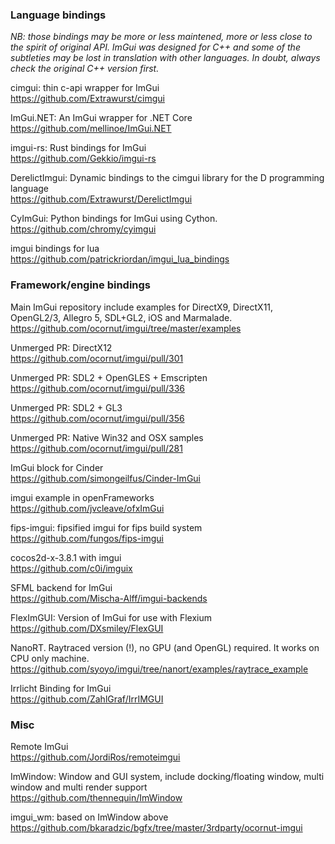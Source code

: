 ### Language bindings

_NB: those bindings may be more or less maintened, more or less close to the spirit of original API. ImGui was designed for C++ and some of the subtleties may be lost in translation with other languages. In doubt, always check the original C++ version first._

cimgui: thin c-api wrapper for ImGui
<br>https://github.com/Extrawurst/cimgui

ImGui.NET: An ImGui wrapper for .NET Core
<br>https://github.com/mellinoe/ImGui.NET

imgui-rs: Rust bindings for ImGui
<br>https://github.com/Gekkio/imgui-rs

DerelictImgui: Dynamic bindings to the cimgui library for the D programming language
<br>https://github.com/Extrawurst/DerelictImgui

CyImGui: Python bindings for ImGui using Cython.
<br>https://github.com/chromy/cyimgui

imgui bindings for lua
<br>https://github.com/patrickriordan/imgui_lua_bindings

### Framework/engine bindings

Main ImGui repository include examples for DirectX9, DirectX11, OpenGL2/3, Allegro 5, SDL+GL2, iOS and Marmalade.
<br>https://github.com/ocornut/imgui/tree/master/examples

Unmerged PR: DirectX12
<br>https://github.com/ocornut/imgui/pull/301

Unmerged PR: SDL2 + OpenGLES + Emscripten
<br>https://github.com/ocornut/imgui/pull/336

Unmerged PR: SDL2 + GL3
<br>https://github.com/ocornut/imgui/pull/356

Unmerged PR: Native Win32 and OSX samples
<br>https://github.com/ocornut/imgui/pull/281

ImGui block for Cinder
<br>https://github.com/simongeilfus/Cinder-ImGui

imgui example in openFrameworks
<br>https://github.com/jvcleave/ofxImGui

fips-imgui: fipsified imgui for fips build system
<br>https://github.com/fungos/fips-imgui

cocos2d-x-3.8.1 with imgui
<br>https://github.com/c0i/imguix

SFML backend for ImGui
<br>https://github.com/Mischa-Alff/imgui-backends

FlexImGUI: Version of ImGui for use with Flexium
<br>https://github.com/DXsmiley/FlexGUI

NanoRT. Raytraced version (!), no GPU (and OpenGL) required. It works on CPU only machine.
<br>https://github.com/syoyo/imgui/tree/nanort/examples/raytrace_example

Irrlicht Binding for ImGui
<br>https://github.com/ZahlGraf/IrrIMGUI

### Misc

Remote ImGui
<br>https://github.com/JordiRos/remoteimgui

ImWindow: Window and GUI system, include docking/floating window, multi window and multi render support
<br>https://github.com/thennequin/ImWindow

imgui_wm: based on ImWindow above
<br>https://github.com/bkaradzic/bgfx/tree/master/3rdparty/ocornut-imgui
